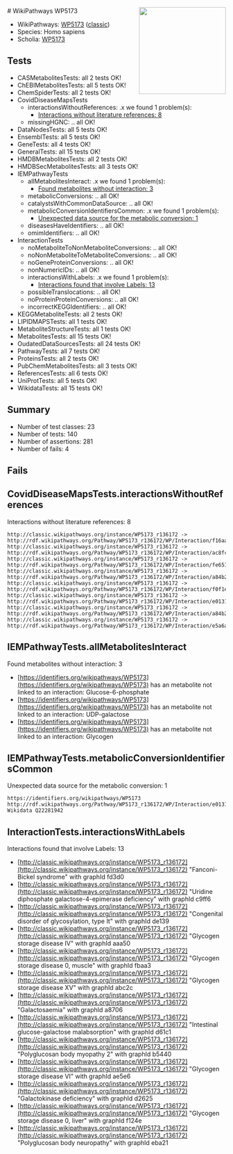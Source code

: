 <img style="float: right; width: 200px" src="https://cms-assets.nporadio.nl/npo3fm/NPO-Serious-Request-Logo-Groen-Ik-Steun-RGB.png" />
# WikiPathways WP5173

* WikiPathways: [WP5173](https://wikipathways.org/pathways/WP5173) ([classic](https://classic.wikipathways.org/instance/WP5173))
* Species: Homo sapiens
* Scholia: [WP5173](https://scholia.toolforge.org/wikipathways/WP5173)
## Tests
* CASMetabolitesTests: all 2 tests OK!
* ChEBIMetabolitesTests: all 5 tests OK!
* ChemSpiderTests: all 2 tests OK!
* CovidDiseaseMapsTests
    * interactionsWithoutReferences: .x we found 1 problem(s):
        * [Interactions without literature references: 8](#2e295936)
    * missingHGNC: .. all OK!
* DataNodesTests: all 5 tests OK!
* EnsemblTests: all 5 tests OK!
* GeneTests: all 4 tests OK!
* GeneralTests: all 15 tests OK!
* HMDBMetabolitesTests: all 2 tests OK!
* HMDBSecMetabolitesTests: all 3 tests OK!
* IEMPathwayTests
    * allMetabolitesInteract: .x we found 1 problem(s):
        * [Found metabolites without interaction: 3](#2bc2e7ee)
    * metabolicConversions: .. all OK!
    * catalystsWithCommonDataSource: .. all OK!
    * metabolicConversionIdentifiersCommon: .x we found 1 problem(s):
        * [Unexpected data source for the metabolic conversion: 1](#cff65558)
    * diseasesHaveIdentifiers: .. all OK!
    * omimIdentifiers: .. all OK!
* InteractionTests
    * noMetaboliteToNonMetaboliteConversions: .. all OK!
    * noNonMetaboliteToMetaboliteConversions: .. all OK!
    * noGeneProteinConversions: .. all OK!
    * nonNumericIDs: .. all OK!
    * interactionsWithLabels: .x we found 1 problem(s):
        * [Interactions found that involve Labels: 13](#fe97a8bb)
    * possibleTranslocations: .. all OK!
    * noProteinProteinConversions: .. all OK!
    * incorrectKEGGIdentifiers: .. all OK!
* KEGGMetaboliteTests: all 2 tests OK!
* LIPIDMAPSTests: all 1 tests OK!
* MetaboliteStructureTests: all 1 tests OK!
* MetabolitesTests: all 15 tests OK!
* OudatedDataSourcesTests: all 24 tests OK!
* PathwayTests: all 7 tests OK!
* ProteinsTests: all 2 tests OK!
* PubChemMetabolitesTests: all 3 tests OK!
* ReferencesTests: all 6 tests OK!
* UniProtTests: all 5 tests OK!
* WikidataTests: all 15 tests OK!


## Summary

* Number of test classes: 23
* Number of tests: 140
* Number of assertions: 281
* Number of fails: 4

## Fails

<a name="2e295936" />

## CovidDiseaseMapsTests.interactionsWithoutReferences

Interactions without literature references: 8
```
http://classic.wikipathways.org/instance/WP5173_r136172 -> http://rdf.wikipathways.org/Pathway/WP5173_r136172/WP/Interaction/f16aa
http://classic.wikipathways.org/instance/WP5173_r136172 -> http://rdf.wikipathways.org/Pathway/WP5173_r136172/WP/Interaction/ac8fc
http://classic.wikipathways.org/instance/WP5173_r136172 -> http://rdf.wikipathways.org/Pathway/WP5173_r136172/WP/Interaction/fe651
http://classic.wikipathways.org/instance/WP5173_r136172 -> http://rdf.wikipathways.org/Pathway/WP5173_r136172/WP/Interaction/a84b2_2
http://classic.wikipathways.org/instance/WP5173_r136172 -> http://rdf.wikipathways.org/Pathway/WP5173_r136172/WP/Interaction/f0f1e
http://classic.wikipathways.org/instance/WP5173_r136172 -> http://rdf.wikipathways.org/Pathway/WP5173_r136172/WP/Interaction/e0131
http://classic.wikipathways.org/instance/WP5173_r136172 -> http://rdf.wikipathways.org/Pathway/WP5173_r136172/WP/Interaction/a84b2_1
http://classic.wikipathways.org/instance/WP5173_r136172 -> http://rdf.wikipathways.org/Pathway/WP5173_r136172/WP/Interaction/e5a6a
```

<a name="2bc2e7ee" />

## IEMPathwayTests.allMetabolitesInteract

Found metabolites without interaction: 3

* [https://identifiers.org/wikipathways/WP5173](https://identifiers.org/wikipathways/WP5173) has an metabolite not linked to an interaction: Glucose-6-phosphate
* [https://identifiers.org/wikipathways/WP5173](https://identifiers.org/wikipathways/WP5173) has an metabolite not linked to an interaction: UDP-galactose
* [https://identifiers.org/wikipathways/WP5173](https://identifiers.org/wikipathways/WP5173) has an metabolite not linked to an interaction: Glycogen


<a name="cff65558" />

## IEMPathwayTests.metabolicConversionIdentifiersCommon

Unexpected data source for the metabolic conversion: 1
```
https://identifiers.org/wikipathways/WP5173 http://rdf.wikipathways.org/Pathway/WP5173_r136172/WP/Interaction/e0131 Wikidata Q22281942
```

<a name="fe97a8bb" />

## InteractionTests.interactionsWithLabels

Interactions found that involve Labels: 13

* [http://classic.wikipathways.org/instance/WP5173_r136172](http://classic.wikipathways.org/instance/WP5173_r136172) "Fanconi-Bickel syndrome" with graphId fd3d0
* [http://classic.wikipathways.org/instance/WP5173_r136172](http://classic.wikipathways.org/instance/WP5173_r136172) "Uridine diphosphate 
galactose-4-epimerase 
deficiency" with graphId c9ff6
* [http://classic.wikipathways.org/instance/WP5173_r136172](http://classic.wikipathways.org/instance/WP5173_r136172) "Congenital disorder of glycosylation, 
type It" with graphId de139
* [http://classic.wikipathways.org/instance/WP5173_r136172](http://classic.wikipathways.org/instance/WP5173_r136172) "Glycogen storage 
disease IV" with graphId aaa50
* [http://classic.wikipathways.org/instance/WP5173_r136172](http://classic.wikipathways.org/instance/WP5173_r136172) "Glycogen storage disease 0, muscle" with graphId fbaa3
* [http://classic.wikipathways.org/instance/WP5173_r136172](http://classic.wikipathways.org/instance/WP5173_r136172) "Glycogen storage disease XV" with graphId abc2c
* [http://classic.wikipathways.org/instance/WP5173_r136172](http://classic.wikipathways.org/instance/WP5173_r136172) "Galactosaemia" with graphId a8706
* [http://classic.wikipathways.org/instance/WP5173_r136172](http://classic.wikipathways.org/instance/WP5173_r136172) "Intestinal glucose-galactose 
malabsorption" with graphId d61c1
* [http://classic.wikipathways.org/instance/WP5173_r136172](http://classic.wikipathways.org/instance/WP5173_r136172) "Polyglucosan body myopathy 2" with graphId b5440
* [http://classic.wikipathways.org/instance/WP5173_r136172](http://classic.wikipathways.org/instance/WP5173_r136172) "Glycogen storage 
disease VI" with graphId ae5e6
* [http://classic.wikipathways.org/instance/WP5173_r136172](http://classic.wikipathways.org/instance/WP5173_r136172) "Galactokinase deficiency" with graphId d2625
* [http://classic.wikipathways.org/instance/WP5173_r136172](http://classic.wikipathways.org/instance/WP5173_r136172) "Glycogen storage disease 0, liver" with graphId f124e
* [http://classic.wikipathways.org/instance/WP5173_r136172](http://classic.wikipathways.org/instance/WP5173_r136172) "Polyglucosan body neuropathy" with graphId eba21


